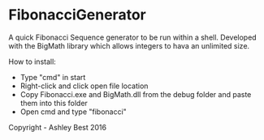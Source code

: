 # FibonacciGenerator
A quick Fibonacci Sequence generator to be run within a shell. Developed with the BigMath library which allows integers to hava an unlimited size.

How to install:
- Type "cmd" in start
- Right-click and click open file location
- Copy Fibonacci.exe and BigMath.dll from the debug folder and paste them into this folder
- Open cmd and type "fibonacci"

Copyright - Ashley Best 2016 
